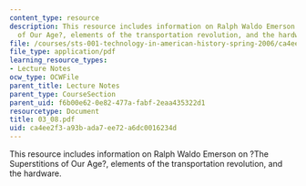 ```yaml
---
content_type: resource
description: This resource includes information on Ralph Waldo Emerson on ?The Superstitions
  of Our Age?, elements of the transportation revolution, and the hardware.
file: /courses/sts-001-technology-in-american-history-spring-2006/ca4ee2f3a93bada7ee72a6dc0016234d_03_08.pdf
file_type: application/pdf
learning_resource_types:
- Lecture Notes
ocw_type: OCWFile
parent_title: Lecture Notes
parent_type: CourseSection
parent_uid: f6b00e62-0e82-477a-fabf-2eaa435322d1
resourcetype: Document
title: 03_08.pdf
uid: ca4ee2f3-a93b-ada7-ee72-a6dc0016234d
---
```

This resource includes information on Ralph Waldo Emerson on ?The Superstitions of Our Age?, elements of the transportation revolution, and the hardware.